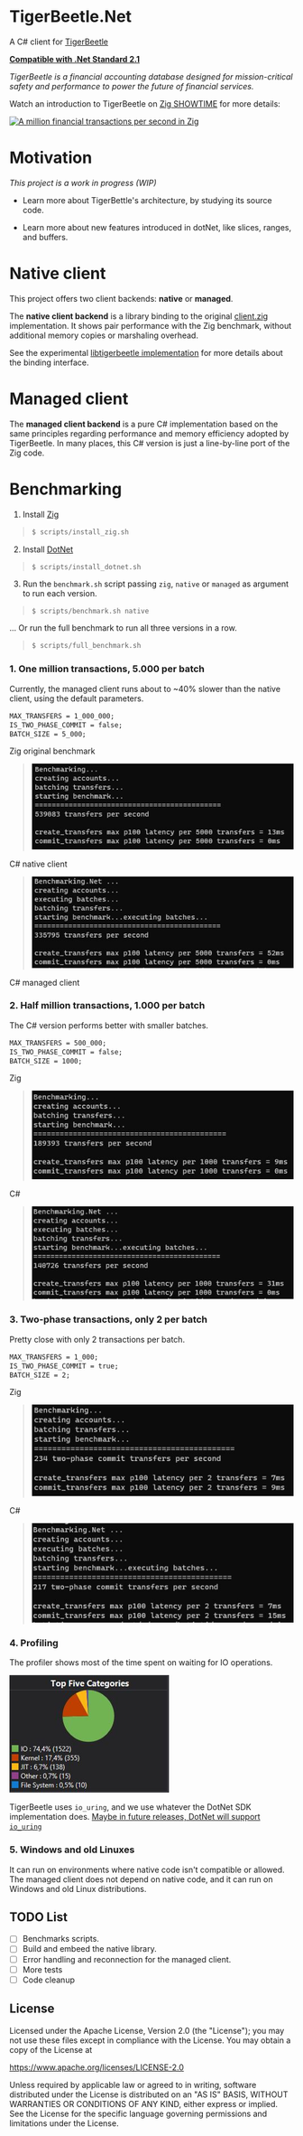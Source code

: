 # TigerBeetle.Net

A C# client for [TigerBeetle](https://github.com/coilhq/tigerbeetle)

**[Compatible with .Net Standard 2.1](https://docs.microsoft.com/en-us/dotnet/standard/net-standard)**

*TigerBeetle is a financial accounting database designed for mission-critical safety and performance to power the future of financial services.*

Watch an introduction to TigerBeetle on [Zig SHOWTIME](https://www.youtube.com/watch?v=BH2jvJ74npM) for more details:

[![A million financial transactions per second in Zig](https://img.youtube.com/vi/BH2jvJ74npM/0.jpg)](https://www.youtube.com/watch?v=BH2jvJ74npM)

# Motivation

*This project is a work in progress (WIP)*

- Learn more about TigerBettle's architecture, by studying its source code.

- Learn more about new features introduced in dotNet, like slices, ranges, and buffers.

# Native client

This project offers two client backends: **native** or **managed**.

The **native client backend** is a library binding to the original [client.zig](https://github.com/coilhq/tigerbeetle/blob/main/src/vsr/client.zig) implementation. It shows pair performance with the Zig benchmark, without additional memory copies or marshaling overhead.

See the experimental [libtigerbeetle implementation](src/libtigerbeetle/src/lib.zig) for more details about the binding interface.

# Managed client

The **managed client backend** is a pure C# implementation based on the same principles regarding performance and memory efficiency adopted by TigerBeetle. In many places, this C# version is just a line-by-line port of the Zig code. 

# Benchmarking

1. Install [Zig](https://ziglang.org/)


> ```bash
> $ scripts/install_zig.sh
> ```

2. Install [DotNet](https://docs.microsoft.com/en-us/dotnet/)

> ```
> $ scripts/install_dotnet.sh
> ```

3. Run the `benchmark.sh` script passing `zig`, `native` or `managed` as argument to run each version.

> ```bash
> $ scripts/benchmark.sh native
> ```

... Or run the full benchmark to run all three versions in a row.


> ```bash
> $ scripts/full_benchmark.sh
> ```


### 1. One million transactions, 5.000 per batch

Currently, the managed client runs about to ~40% slower than the native client, using the default parameters.

```
MAX_TRANSFERS = 1_000_000;
IS_TWO_PHASE_COMMIT = false;
BATCH_SIZE = 5_000;
```

Zig original benchmark
> ![5000 batches in zig](./assets/5000_zig.JPG)

C# native client
> ![5000 in C#](./assets/5000_dotnet.JPG)

C# managed client


### 2. Half million transactions, 1.000 per batch

The C# version performs better with smaller batches.

```
MAX_TRANSFERS = 500_000;
IS_TWO_PHASE_COMMIT = false;
BATCH_SIZE = 1000;
```

Zig
> ![1000 batches in zig](./assets/1000_zig.JPG)

C#
> ![1000 in C#](./assets/1000_dotnet.JPG)

### 3. Two-phase transactions, only 2 per batch

Pretty close with only 2 transactions per batch.

```
MAX_TRANSFERS = 1_000;
IS_TWO_PHASE_COMMIT = true;
BATCH_SIZE = 2;
```

Zig
> ![500 batches in zig](./assets/2_twophase_zig.JPG)

C#
> ![500 in C#](./assets/2_twophase_dotnet.JPG)

### 4. Profiling

The profiler shows most of the time spent on waiting for IO operations.

![Profiler](./assets/Profiler_CPU.JPG)

TigerBeetle uses `io_uring`, and we use whatever the DotNet SDK implementation does. [Maybe in future releases, DotNet will support `io_uring`](https://github.com/dotnet/runtime/issues/51985)

### 5. Windows and old Linuxes

It can run on environments where native code isn't compatible or allowed.
The managed client does not depend on native code, and it can run on Windows and old Linux distributions.

## TODO List

- [ ] Benchmarks scripts.
- [ ] Build and embeed the native library.
- [ ] Error handling and reconnection for the managed client.
- [ ] More tests
- [ ] Code cleanup

## License

Licensed under the Apache License, Version 2.0 (the "License"); you may not use these files except in compliance with the License. You may obtain a copy of the License at

https://www.apache.org/licenses/LICENSE-2.0

Unless required by applicable law or agreed to in writing, software distributed under the License is distributed on an "AS IS" BASIS, WITHOUT WARRANTIES OR CONDITIONS OF ANY KIND, either express or implied. See the License for the specific language governing permissions and limitations under the License.
